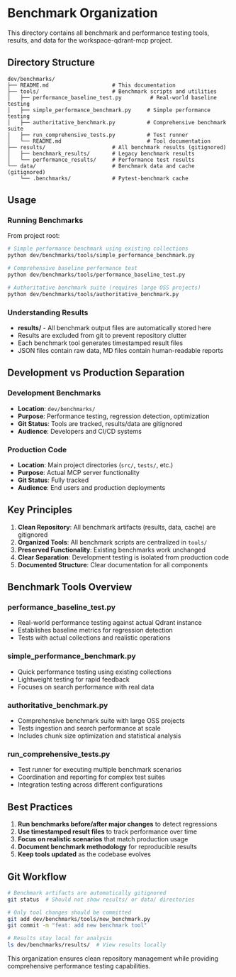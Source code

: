 # Benchmark Organization

This directory contains all benchmark and performance testing tools, results, and data for the workspace-qdrant-mcp project.

## Directory Structure

```
dev/benchmarks/
├── README.md                    # This documentation
├── tools/                       # Benchmark scripts and utilities
│   ├── performance_baseline_test.py         # Real-world baseline testing
│   ├── simple_performance_benchmark.py     # Simple performance testing
│   ├── authoritative_benchmark.py          # Comprehensive benchmark suite
│   ├── run_comprehensive_tests.py          # Test runner
│   └── README.md                           # Tool documentation
├── results/                     # All benchmark results (gitignored)
│   ├── benchmark_results/       # Legacy benchmark results
│   └── performance_results/     # Performance test results
└── data/                        # Benchmark data and cache (gitignored)
    └── .benchmarks/             # Pytest-benchmark cache
```

## Usage

### Running Benchmarks

From project root:

```bash
# Simple performance benchmark using existing collections
python dev/benchmarks/tools/simple_performance_benchmark.py

# Comprehensive baseline performance test
python dev/benchmarks/tools/performance_baseline_test.py

# Authoritative benchmark suite (requires large OSS projects)
python dev/benchmarks/tools/authoritative_benchmark.py
```

### Understanding Results

- **results/** - All benchmark output files are automatically stored here
- Results are excluded from git to prevent repository clutter
- Each benchmark tool generates timestamped result files
- JSON files contain raw data, MD files contain human-readable reports

## Development vs Production Separation

### Development Benchmarks
- **Location**: `dev/benchmarks/`
- **Purpose**: Performance testing, regression detection, optimization
- **Git Status**: Tools are tracked, results/data are gitignored
- **Audience**: Developers and CI/CD systems

### Production Code
- **Location**: Main project directories (`src/`, `tests/`, etc.)
- **Purpose**: Actual MCP server functionality
- **Git Status**: Fully tracked
- **Audience**: End users and production deployments

## Key Principles

1. **Clean Repository**: All benchmark artifacts (results, data, cache) are gitignored
2. **Organized Tools**: All benchmark scripts are centralized in `tools/`
3. **Preserved Functionality**: Existing benchmarks work unchanged
4. **Clear Separation**: Development testing is isolated from production code
5. **Documented Structure**: Clear documentation for all components

## Benchmark Tools Overview

### performance_baseline_test.py
- Real-world performance testing against actual Qdrant instance
- Establishes baseline metrics for regression detection
- Tests with actual collections and realistic operations

### simple_performance_benchmark.py
- Quick performance testing using existing collections
- Lightweight testing for rapid feedback
- Focuses on search performance with real data

### authoritative_benchmark.py
- Comprehensive benchmark suite with large OSS projects
- Tests ingestion and search performance at scale
- Includes chunk size optimization and statistical analysis

### run_comprehensive_tests.py
- Test runner for executing multiple benchmark scenarios
- Coordination and reporting for complex test suites
- Integration testing across different configurations

## Best Practices

1. **Run benchmarks before/after major changes** to detect regressions
2. **Use timestamped result files** to track performance over time
3. **Focus on realistic scenarios** that match production usage
4. **Document benchmark methodology** for reproducible results
5. **Keep tools updated** as the codebase evolves

## Git Workflow

```bash
# Benchmark artifacts are automatically gitignored
git status  # Should not show results/ or data/ directories

# Only tool changes should be committed
git add dev/benchmarks/tools/new_benchmark.py
git commit -m "feat: add new benchmark tool"

# Results stay local for analysis
ls dev/benchmarks/results/  # View results locally
```

This organization ensures clean repository management while providing comprehensive performance testing capabilities.